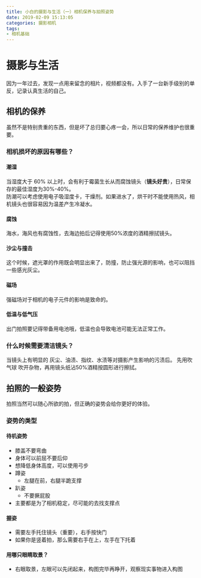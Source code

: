 ```yaml
---
title: 小白的摄影与生活（一）相机保养与拍照姿势
date: 2019-02-09 15:13:05
categories: 摄影相机
tags:
- 相机基础
---
```

# 摄影与生活

因为一年过去，发现一点用来留念的相片，视频都没有。入手了一台新手级别的单反，记录认真生活的自己。

## 相机的保养

虽然不是特别贵重的东西，但是坏了总归要心疼一会，所以日常的保养维护也很重要。

### 相机损坏的原因有哪些？

#### 潮湿

当湿度大于 60% 以上时，会有利于霉菌生长从而腐蚀镜头（**镜头好贵**），日常保存的最佳湿度为30%-40%。	
防潮可以考虑使用电子吸湿度卡，干燥剂。如果进水了，烘干时不能使用热风，相机镜头也很容易因为温差产生冷凝水。

#### 腐蚀

海水，海风也有腐蚀性，去海边拍后记得使用50%浓度的酒精擦拭镜头。

#### 沙尘与撞击

这个时候，遮光罩的作用既会明显出来了，防撞，防止强光源的影响，也可以阻挡一些感光灰尘。

#### 磁场

强磁场对于相机的电子元件的影响是致命的。

#### 低温与低气压

出门拍照要记得带备用电池哦，低温也会导致电池可能无法正常工作。

### 什么时候需要清洁镜头？

当镜头上有明显的 灰尘、油渍、指纹、水渍等对摄影产生影响的污渍后。
先用吹气球 吹开杂物，再用镜头纸沾50%酒精按圆形进行擦拭。

## 拍照的一般姿势

拍照当然可以随心所欲的拍，但正确的姿势会给你更好的体验。

### 姿势的类型

#### 待机姿势

- 膝盖不要弯曲
- 身体可以前屈不要后仰
- 想降低身体高度，可以使用弓步
- 蹲姿
	- 左腿在前，右腿半跪支撑
- 趴姿
	- 不要撅屁股
- 主要都是为了相机稳定，尽可能的去找支撑点

#### 握姿

- 需要左手托住镜头（重要），右手按快门
- 如果你是竖着拍，那么需要右手在上，左手在下托着

#### 用哪只眼睛取景？

- 右眼取景，左眼可以先闭起来，构图完毕再睁开，观察现实事物进入构图